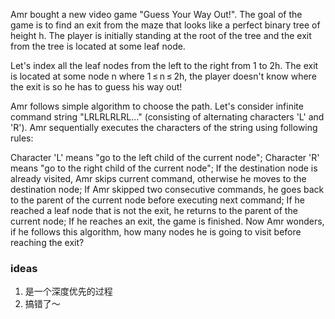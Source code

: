 Amr bought a new video game "Guess Your Way Out!". The goal of the game is to find an exit from the maze that looks like a perfect binary tree of height h. The player is initially standing at the root of the tree and the exit from the tree is located at some leaf node.

Let's index all the leaf nodes from the left to the right from 1 to 2h. The exit is located at some node n where 1 ≤ n ≤ 2h, the player doesn't know where the exit is so he has to guess his way out!

Amr follows simple algorithm to choose the path. Let's consider infinite command string "LRLRLRLRL..." (consisting of alternating characters 'L' and 'R'). Amr sequentially executes the characters of the string using following rules:

Character 'L' means "go to the left child of the current node";
Character 'R' means "go to the right child of the current node";
If the destination node is already visited, Amr skips current command, otherwise he moves to the destination node;
If Amr skipped two consecutive commands, he goes back to the parent of the current node before executing next command;
If he reached a leaf node that is not the exit, he returns to the parent of the current node;
If he reaches an exit, the game is finished.
Now Amr wonders, if he follows this algorithm, how many nodes he is going to visit before reaching the exit?

### ideas
1. 是一个深度优先的过程
2. 搞错了～